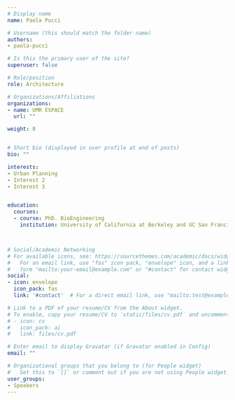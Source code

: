 ```yaml
---
# Display name
name: Paola Pucci

# Username (this should match the folder name)
authors:
- paola-pucci

# Is this the primary user of the site?
superuser: false

# Role/position
role: Architecture

# Organizations/Affiliations
organizations:
- name: UMR ESPACE
  url: ""

weight: 8


# Short bio (displayed in user profile at end of posts)
bio: ""

interests:
- Urban Planning
- Interest 2
- Interest 3


education:
  courses:
  - course: PhD. BioEngineering
    institution: University of California at Berkeley and UC San Francisco



# Social/Academic Networking
# For available icons, see: https://sourcethemes.com/academic/docs/widgets/#icons
#   For an email link, use "fas" icon pack, "envelope" icon, and a link in the
#   form "mailto:your-email@example.com" or "#contact" for contact widget.
social:
- icon: envelope
  icon_pack: fas
  link: '#contact'  # For a direct email link, use "mailto:test@example.org".

# Link to a PDF of your resume/CV from the About widget.
# To enable, copy your resume/CV to `static/files/cv.pdf` and uncomment the lines below.
# - icon: cv
#   icon_pack: ai
#   link: files/cv.pdf

# Enter email to display Gravatar (if Gravatar enabled in Config)
email: ""

# Organizational groups that you belong to (for People widget)
#   Set this to `[]` or comment out if you are not using People widget.
user_groups:
- Speakers
---
```

